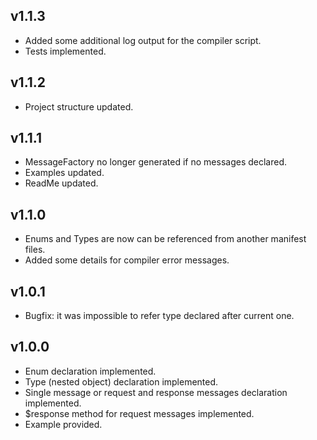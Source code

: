 ## v1.1.3
* Added some additional log output for the compiler script.
* Tests implemented.

## v1.1.2
* Project structure updated.

## v1.1.1
* MessageFactory no longer generated if no messages declared.
* Examples updated.
* ReadMe updated.

## v1.1.0
* Enums and Types are now can be referenced from another manifest files.
* Added some details for compiler error messages.

## v1.0.1
* Bugfix: it was impossible to refer type declared after current one.

## v1.0.0
* Enum declaration implemented.
* Type (nested object) declaration implemented.
* Single message or request and response messages declaration implemented.
* $response method for request messages implemented.
* Example provided.


